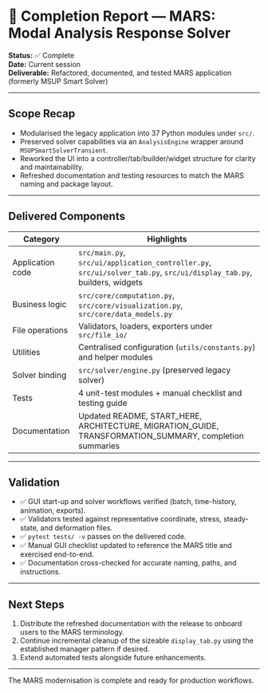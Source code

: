 # 🎊 Completion Report — MARS: Modal Analysis Response Solver

**Status:** ✅ Complete  
**Date:** Current session  
**Deliverable:** Refactored, documented, and tested MARS application (formerly MSUP Smart Solver)

---

## Scope Recap

- Modularised the legacy application into 37 Python modules under `src/`.
- Preserved solver capabilities via an `AnalysisEngine` wrapper around `MSUPSmartSolverTransient`.
- Reworked the UI into a controller/tab/builder/widget structure for clarity and maintainability.
- Refreshed documentation and testing resources to match the MARS naming and package layout.

---

## Delivered Components

| Category           | Highlights |
|--------------------|------------|
| Application code   | `src/main.py`, `src/ui/application_controller.py`, `src/ui/solver_tab.py`, `src/ui/display_tab.py`, builders, widgets |
| Business logic     | `src/core/computation.py`, `src/core/visualization.py`, `src/core/data_models.py` |
| File operations    | Validators, loaders, exporters under `src/file_io/` |
| Utilities          | Centralised configuration (`utils/constants.py`) and helper modules |
| Solver binding     | `src/solver/engine.py` (preserved legacy solver) |
| Tests              | 4 unit-test modules + manual checklist and testing guide |
| Documentation      | Updated README, START_HERE, ARCHITECTURE, MIGRATION_GUIDE, TRANSFORMATION_SUMMARY, completion summaries |

---

## Validation

- ✅ GUI start-up and solver workflows verified (batch, time-history, animation, exports).  
- ✅ Validators tested against representative coordinate, stress, steady-state, and deformation files.  
- ✅ `pytest tests/ -v` passes on the delivered code.  
- ✅ Manual GUI checklist updated to reference the MARS title and exercised end-to-end.  
- ✅ Documentation cross-checked for accurate naming, paths, and instructions.

---

## Next Steps

1. Distribute the refreshed documentation with the release to onboard users to the MARS terminology.
2. Continue incremental cleanup of the sizeable `display_tab.py` using the established manager pattern if desired.
3. Extend automated tests alongside future enhancements.

---

The MARS modernisation is complete and ready for production workflows.

